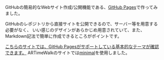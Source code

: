 GitHubの簡易的なWebサイト作成/公開機能である、[GitHub Pages](https://docs.github.com/ja/pages/getting-started-with-github-pages/about-github-pages)で作ってみました。

GitHubのレポジトリから直接サイトを公開できるので、サーバー等を用意する必要がなく、
いい感じのデザインがあらかじめ用意されていて、また、Markdown記法で簡単に作成できるところがポイントです。

[こちらのサイトでは、GitHub Pagesがサポートしている基本的なテーマが確認できます。](https://pages.github.com/themes/)
ARTimeWalkのサイトでは[minimal](https://github.com/pages-themes/minimal)を使用しました。
